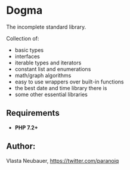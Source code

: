 Dogma
========

The incomplete standard library.

Collection of:
- basic types
- interfaces
- iterable types and iterators
- constant list and enumerations
- math/graph algorithms
- easy to use wrappers over built-in functions
- the best date and time library there is
- some other essential libraries


Requirements
--------
 - **PHP 7.2+**


Author:
--------
Vlasta Neubauer, https://twitter.com/paranoiq
